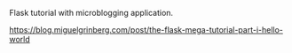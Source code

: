 Flask tutorial with microblogging application.

https://blog.miguelgrinberg.com/post/the-flask-mega-tutorial-part-i-hello-world

